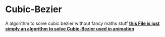 # Cubic-Bezier
A algorithm to solve cubic bezier without fancy maths stuff
<b><u> this File is just simply an algorithm to solve Cubic-Bezier used in animation<u><b>
